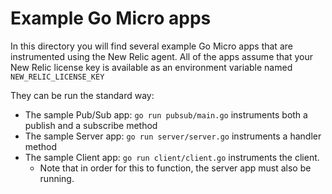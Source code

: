 # Example Go Micro apps
In this directory you will find several example Go Micro apps that are instrumented using the New Relic agent. All of the apps assume that your New Relic license key is available as an environment variable named `NEW_RELIC_LICENSE_KEY`

They can be run the standard way:
* The sample Pub/Sub app: `go run pubsub/main.go` instruments both a publish and a subscribe method
* The sample Server app: `go run server/server.go` instruments a handler method
* The sample Client app: `go run client/client.go` instruments the client.  
  * Note that in order for this to function, the server app must also be running.
 

